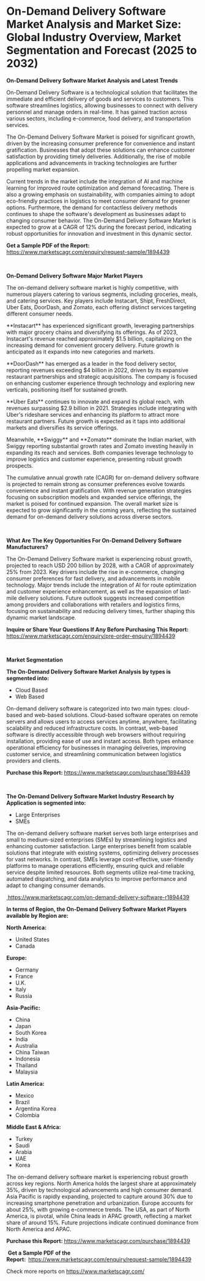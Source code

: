 <p><h1>On-Demand Delivery Software Market Analysis and Market Size: Global Industry Overview, Market Segmentation and Forecast (2025 to 2032)</h1></p><p><strong>On-Demand Delivery Software Market Analysis and Latest Trends</strong></p>
<p><p>On-Demand Delivery Software is a technological solution that facilitates the immediate and efficient delivery of goods and services to customers. This software streamlines logistics, allowing businesses to connect with delivery personnel and manage orders in real-time. It has gained traction across various sectors, including e-commerce, food delivery, and transportation services.</p><p>The On-Demand Delivery Software Market is poised for significant growth, driven by the increasing consumer preference for convenience and instant gratification. Businesses that adopt these solutions can enhance customer satisfaction by providing timely deliveries. Additionally, the rise of mobile applications and advancements in tracking technologies are further propelling market expansion.</p><p>Current trends in the market include the integration of AI and machine learning for improved route optimization and demand forecasting. There is also a growing emphasis on sustainability, with companies aiming to adopt eco-friendly practices in logistics to meet consumer demand for greener options. Furthermore, the demand for contactless delivery methods continues to shape the software's development as businesses adapt to changing consumer behavior. The On-Demand Delivery Software Market is expected to grow at a CAGR of 12% during the forecast period, indicating robust opportunities for innovation and investment in this dynamic sector.</p></p>
<p><strong>Get a Sample PDF of the Report:&nbsp;</strong> <a href="https://www.marketscagr.com/enquiry/request-sample/1894439?utm_campaign=2935&utm_medium=2&utm_source=Github&utm_content=ia&utm_term=28032025&utm_id=on-demand-delivery-software">https://www.marketscagr.com/enquiry/request-sample/1894439</a></p>
<p>&nbsp;</p>
<p><strong>On-Demand Delivery Software Major Market Players</strong></p>
<p><p>The on-demand delivery software market is highly competitive, with numerous players catering to various segments, including groceries, meals, and catering services. Key players include Instacart, Shipt, FreshDirect, Uber Eats, DoorDash, and Zomato, each offering distinct services targeting different consumer needs.</p><p>**Instacart** has experienced significant growth, leveraging partnerships with major grocery chains and diversifying its offerings. As of 2023, Instacart's revenue reached approximately $1.5 billion, capitalizing on the increasing demand for convenient grocery delivery. Future growth is anticipated as it expands into new categories and markets.</p><p>**DoorDash** has emerged as a leader in the food delivery sector, reporting revenues exceeding $4 billion in 2022, driven by its expansive restaurant partnerships and strategic acquisitions. The company is focused on enhancing customer experience through technology and exploring new verticals, positioning itself for sustained growth.</p><p>**Uber Eats** continues to innovate and expand its global reach, with revenues surpassing $2.9 billion in 2021. Strategies include integrating with Uber's rideshare services and enhancing its platform to attract more restaurant partners. Future growth is expected as it taps into additional markets and diversifies its service offerings.</p><p>Meanwhile, **Swiggy** and **Zomato** dominate the Indian market, with Swiggy reporting substantial growth rates and Zomato investing heavily in expanding its reach and services. Both companies leverage technology to improve logistics and customer experience, presenting robust growth prospects.</p><p>The cumulative annual growth rate (CAGR) for on-demand delivery software is projected to remain strong as consumer preferences evolve towards convenience and instant gratification. With revenue generation strategies focusing on subscription models and expanded service offerings, the market is poised for continued expansion. The overall market size is expected to grow significantly in the coming years, reflecting the sustained demand for on-demand delivery solutions across diverse sectors.</p></p>
<p>&nbsp;</p>
<p><strong>What Are The Key Opportunities For On-Demand Delivery Software Manufacturers?</strong></p>
<p><p>The On-Demand Delivery Software market is experiencing robust growth, projected to reach USD 200 billion by 2028, with a CAGR of approximately 25% from 2023. Key drivers include the rise in e-commerce, changing consumer preferences for fast delivery, and advancements in mobile technology. Major trends include the integration of AI for route optimization and customer experience enhancement, as well as the expansion of last-mile delivery solutions. Future outlook suggests increased competition among providers and collaborations with retailers and logistics firms, focusing on sustainability and reducing delivery times, further shaping this dynamic market landscape.</p></p>
<p><strong>Inquire or Share Your Questions If Any Before Purchasing This Report:</strong> <a href="https://www.marketscagr.com/enquiry/pre-order-enquiry/1894439?utm_campaign=2935&utm_medium=2&utm_source=Github&utm_content=ia&utm_term=28032025&utm_id=on-demand-delivery-software">https://www.marketscagr.com/enquiry/pre-order-enquiry/1894439</a></p>
<p>&nbsp;</p>
<p><strong>Market Segmentation</strong></p>
<p><strong>The On-Demand Delivery Software Market Analysis by types is segmented into:</strong></p>
<p><ul><li>Cloud Based</li><li>Web Based</li></ul></p>
<p><p>On-demand delivery software is categorized into two main types: cloud-based and web-based solutions. Cloud-based software operates on remote servers and allows users to access services anytime, anywhere, facilitating scalability and reduced infrastructure costs. In contrast, web-based software is directly accessible through web browsers without requiring installation, providing ease of use and instant access. Both types enhance operational efficiency for businesses in managing deliveries, improving customer service, and streamlining communication between logistics providers and clients.</p></p>
<p><strong>Purchase this Report:&nbsp;</strong><a href="https://www.marketscagr.com/purchase/1894439?utm_campaign=2935&utm_medium=2&utm_source=Github&utm_content=ia&utm_term=28032025&utm_id=on-demand-delivery-software">https://www.marketscagr.com/purchase/1894439</a></p>
<p>&nbsp;</p>
<p><strong>The On-Demand Delivery Software Market Industry Research by Application is segmented into:</strong></p>
<p><ul><li>Large Enterprises</li><li>SMEs</li></ul></p>
<p><p>The on-demand delivery software market serves both large enterprises and small to medium-sized enterprises (SMEs) by streamlining logistics and enhancing customer satisfaction. Large enterprises benefit from scalable solutions that integrate with existing systems, optimizing delivery processes for vast networks. In contrast, SMEs leverage cost-effective, user-friendly platforms to manage operations efficiently, ensuring quick and reliable service despite limited resources. Both segments utilize real-time tracking, automated dispatching, and data analytics to improve performance and adapt to changing consumer demands.</p></p>
<p><a href="https://www.marketscagr.com/on-demand-delivery-software-r1894439?utm_campaign=2935&utm_medium=2&utm_source=Github&utm_content=ia&utm_term=28032025&utm_id=on-demand-delivery-software">&nbsp;https://www.marketscagr.com/on-demand-delivery-software-r1894439</a></p>
<p><strong>In terms of Region, the On-Demand Delivery Software Market Players available by Region are:</strong></p>
<p>
    <p> <strong> North America: </strong>
        <ul>
            <li>United States</li>
            <li>Canada</li>
        </ul>
        </p> 
    <p> <strong> Europe: </strong>
        <ul>
            <li>Germany</li>
            <li>France</li>
            <li>U.K.</li>
            <li>Italy</li>
            <li>Russia</li>
        </ul>
        </p> 
    <p> <strong> Asia-Pacific: </strong>
        <ul>
            <li>China</li>
            <li>Japan</li>
            <li>South Korea</li>
            <li>India</li>
            <li>Australia</li>
            <li>China Taiwan</li>
            <li>Indonesia</li>
            <li>Thailand</li>
            <li>Malaysia</li>
        </ul>
        </p> 
    <p> <strong> Latin America: </strong>
        <ul>
            <li>Mexico</li>
            <li>Brazil</li>
            <li>Argentina Korea</li>
            <li>Colombia</li>
        </ul>
        </p> 
    <p> <strong> Middle East & Africa: </strong>
        <ul>
            <li>Turkey</li>
            <li>Saudi</li>
            <li>Arabia</li>
            <li>UAE</li>
            <li>Korea</li>
        </ul>
    </p>
    </p>
<p><p>The on-demand delivery software market is experiencing robust growth across key regions. North America holds the largest share at approximately 35%, driven by technological advancements and high consumer demand. Asia Pacific is rapidly expanding, projected to capture around 30% due to increasing smartphone penetration and urbanization. Europe accounts for about 25%, with growing e-commerce trends. The USA, as part of North America, is pivotal, while China leads in APAC growth, reflecting a market share of around 15%. Future projections indicate continued dominance from North America and APAC.</p></p>
<p><strong>Purchase this Report: </strong><a href="https://www.marketscagr.com/purchase/1894439?utm_campaign=2935&utm_medium=2&utm_source=Github&utm_content=ia&utm_term=28032025&utm_id=on-demand-delivery-software">https://www.marketscagr.com/purchase/1894439</a></p>
<p>&nbsp;<strong>Get a Sample PDF of the Report:&nbsp;&nbsp;</strong><a href="https://www.marketscagr.com/enquiry/request-sample/1894439?utm_campaign=2935&utm_medium=2&utm_source=Github&utm_content=ia&utm_term=28032025&utm_id=on-demand-delivery-software">https://www.marketscagr.com/enquiry/request-sample/1894439</a></p>
<p><strong></strong></p>
<p>Check more reports on <a href="https://www.marketscagr.com/?utm_campaign=2935&utm_medium=2&utm_source=Github&utm_content=ia&utm_term=28032025&utm_id=on-demand-delivery-software">https://www.marketscagr.com/</a></p>